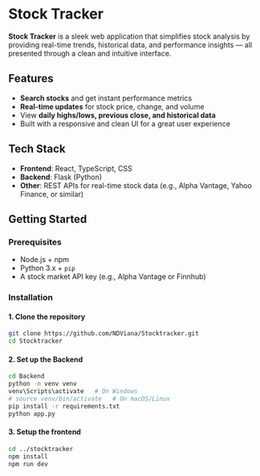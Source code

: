 # Stock Tracker

**Stock Tracker** is a sleek web application that simplifies stock analysis by providing real-time trends, historical data, and performance insights — all presented through a clean and intuitive interface.

## Features

- **Search stocks** and get instant performance metrics
- **Real-time updates** for stock price, change, and volume
- View **daily highs/lows, previous close, and historical data**
- Built with a responsive and clean UI for a great user experience

## Tech Stack

- **Frontend**: React, TypeScript, CSS
- **Backend**: Flask (Python)
- **Other**: REST APIs for real-time stock data (e.g., Alpha Vantage, Yahoo Finance, or similar)

## Getting Started

### Prerequisites

- Node.js + npm
- Python 3.x + `pip`
- A stock market API key (e.g., Alpha Vantage or Finnhub)

### Installation

#### 1. Clone the repository

```bash
git clone https://github.com/NDViana/Stocktracker.git
cd Stocktracker
```
#### 2. Set up the Backend
```bash
cd Backend
python -m venv venv
venv\Scripts\activate   # On Windows
# source venv/bin/activate   # On macOS/Linux
pip install -r requirements.txt
python app.py
```
#### 3. Setup the frontend
```bash
cd ../stocktracker
npm install
npm run dev
```
